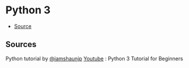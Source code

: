 # Python 3
* [Source](##Source)

## Sources
Python tutorial by [@iamshaunjp](https://github.com/iamshaunjp)
[Youtube](https://youtu.be/Ozrduu2W9B8) : Python 3 Tutorial for Beginners
